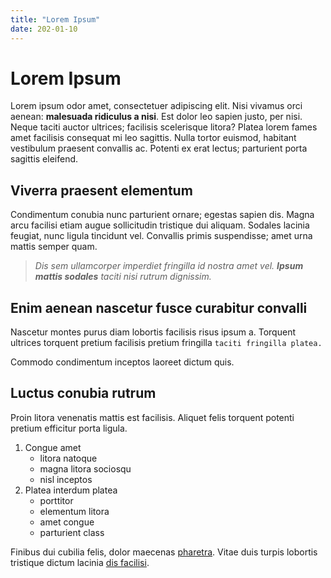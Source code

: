 ```yaml
---
title: "Lorem Ipsum"
date: 202-01-10
---
```

# Lorem Ipsum
Lorem ipsum odor amet, consectetuer adipiscing elit. Nisi vivamus orci aenean: **malesuada ridiculus a nisi**. Est dolor leo sapien justo, per nisi. Neque taciti auctor ultrices; facilisis scelerisque litora? Platea lorem fames amet facilisis consequat mi leo sagittis. Nulla tortor euismod, habitant vestibulum praesent convallis ac. Potenti ex erat lectus; parturient porta sagittis eleifend.

## Viverra praesent elementum
Condimentum conubia nunc parturient ornare; egestas sapien dis. Magna arcu facilisi etiam augue sollicitudin tristique dui aliquam. Sodales lacinia feugiat, nunc ligula tincidunt vel. Convallis primis suspendisse; amet urna mattis semper quam.
> *Dis sem ullamcorper imperdiet fringilla id nostra amet vel. **Ipsum mattis sodales** taciti nisi rutrum dignissim.*

## Enim aenean nascetur fusce curabitur convalli
Nascetur montes purus diam lobortis facilisis risus ipsum a. Torquent ultrices torquent pretium facilisis pretium fringilla `taciti fringilla platea.`

Commodo condimentum inceptos laoreet dictum quis.

## Luctus conubia rutrum 
Proin litora venenatis mattis est facilisis. Aliquet felis torquent potenti pretium efficitur porta ligula. 

1. Congue amet 
	* litora natoque
	* magna litora sociosqu
	* nisl inceptos
2. Platea interdum platea 
	* porttitor 
	* elementum litora
	* amet congue
	* parturient class

Finibus dui cubilia felis, dolor maecenas [pharetra](https://loremipsum.io). Vitae duis turpis lobortis tristique dictum lacinia [dis facilisi](https://stackedit.io).
